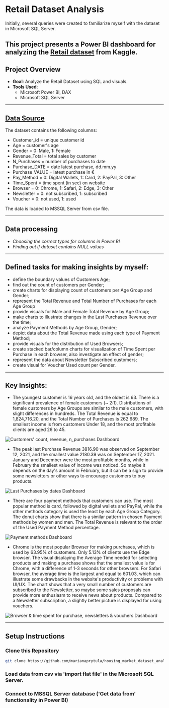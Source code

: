 # Retail Dataset Analysis

Initially, several queries were created to familiarize myself with the dataset in Microsoft SQL Server.

This project presents a Power BI dashboard for analyzing the [Retail dataset](https://www.kaggle.com/datasets/onlineretailshop/online-shop-customer-sales-data) from Kaggle. 
---

## Project Overview

- **Goal**: Analyze the Retail Dataset using SQL and visuals.
- **Tools Used**:
  - Microsoft Power BI, DAX 
  - Microsoft SQL Server
  
---

## [Data Source](https://www.kaggle.com/datasets/onlineretailshop/online-shop-customer-sales-data)

The dataset contains the following columns:

- Customer_id = unique customer id
- Age = customer's age
- Gender = 0: Male, 1: Female
- Revenue_Total = total sales by customer
- N_Purchases = number of purchases to date
- Purchase_DATE = date latest purchase, dd.mm.yy
- Purchase_VALUE = latest purchase in €
- Pay_Method = 0: Digital Wallets, 1: Card, 2: PayPal, 3: Other
- Time_Spent = time spent (in sec) on website
- Browser = 0: Chrome, 1: Safari, 2: Edge, 3: Other
- Newsletter = 0: not subscribed, 1: subscribed
- Voucher = 0: not used, 1: used

The data is loaded to MSSQL Server from csv file.

---

## Data processing

-  *Choosing the correct types for columns in Power BI*
-  *Finding out if dataset contains NULL values*
---

## Defined tasks for making insights by myself:

- define the boundary values of Customers Age;
- find out the count of customers per Gender;
- create charts for displaying count of customers per Age Group and Gender;
- represent the Total Revenue and Total Number of Purchases for each Age Group 
- provide visuals for Male and Female Total Revenue by Age Group;
- make charts to illustrate changes in the Last Purchases Revenue over the time;
- analyze Payment Methods by Age Group, Gender;
- depict data about the Total Revenue made using each type of Payment Method;
- provide visuals for the distribution of Used Browsers;
- create stacked bar/column charts for visualization of Time Spent per Purchase in each browser, also investigate an effect of gender;
- represent the data about Newsletter Subscribed customers;
- create visual for Voucher Used count per Gender.


---

## Key Insights:

- The youngest customer is 16 years old, and the oldest is 63. There is a significant prevalence of female customers (~ 2:1). Distributions of female customers by Age Groups are similar to the male customers, with slight differences in hundreds. The Total Revenue is equal to 1,824,716.20, and the Total Number of Purchases is 262 689. The smallest income is from customers Under 18, and the most profitable clients are aged 26 to 45. 

![Customers' count, revenue, n_purchases Dashboard](Online_Retail_insights/images/Customers'%20count,%20revenue,%20n_purchases.jpg "A screenshot showing the Customers' count, revenue, n_purchases.") 


-  The peak last Purchase Revenue 3816.90 was observed on September 12, 2021, and the smallest value 2180.39 was on September 17, 2021. 
January and December were the most profitable months, while in February the smallest value of income was noticed. So maybe it depends on the day's amount in February, but it can be a sign to provide some newsletters or other ways to encourage customers to buy products.

![Last Purchases by dates Dashboard](Online_Retail_insights/images/Purchases%20by%20dates.jpg "A screenshot showing the Purchases by dates.")
 
-  There are four payment methods that customers can use. The most popular method is card, followed by digital wallets and PayPal, while the other methods category is used the least by each Age Group Category.
The donut charts show that there is a similar pattern in chosen Payment methods by women and men. The Total Revenue is relevant to the order of the Used Payment Method percentage.

![Payment methods Dashboard](Online_Retail_insights/images/Payment%20methods.jpg "A screenshot showing the Payment methods data.") 

-  Chrome is the most popular Browser for making purchases, which is used by 63.95% of customers. Only 5.13% of clients use the Edge browser.
The visual displaying the Average Time needed for selecting products and making a purchase shows that the smallest value is for Chrome, with a difference of 1-3 seconds for other browsers. For Safari browser, the average time is the largest and equal to 601.03, which can illustrate some drawbacks in the website's productivity or problems with UI/UX.
The chart shows that a very small number of customers are subscribed to the Newsletter, so maybe some sales proposals can provide more enthusiasm to receive news about products.
Compared to a Newsletter subscription, a slightly better picture is displayed for using vouchers.


![Browser & time spent for purchase, newsletters & vouchers Dashboard](Online_Retail_insights/images/Browser%20&%20time%20spent%20for%20purchase,%20newsletters%20&%20vouchers.jpg "A screenshot showing the Browser & time spent for purchase, newsletters & vouchers info.") 


---


## Setup Instructions

### Clone this Repository
```bash
git clone https://github.com/marianaprytula/housing_market_dataset_analysis.git
```

### Load data from csv via 'import flat file' in the Microsoft SQL Server.

### Connect to MSSQL Server database ('Get data from' functionality in Power BI)

